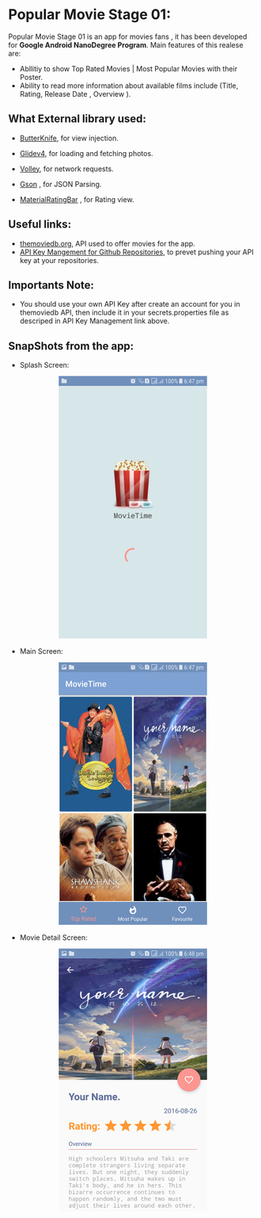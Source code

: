 # Popular Movie Stage 01:


Popular Movie Stage 01 is an app for movies fans , it has been developed for **Google Android NanoDegree Program**.
Main features of this realese are:
* Abllitiy to show Top Rated Movies | Most Popular Movies with their Poster.
* Ability to read more information about available films include (Title, Rating, Release Date , Overview ).


What External library used:
-------

* [ButterKnife](http://jakewharton.github.io/butterknife/), for view injection.

* [Glidev4](http://bumptech.github.io/glide/doc/getting-started.html), for loading and fetching photos.

* [Volley](https://developer.android.com/training/volley/index.html), for network requests.

* [Gson](https://github.com/google/gson) , for JSON Parsing.

* [MaterialRatingBar](https://github.com/DreaminginCodeZH/MaterialRatingBar) , for Rating view.


Useful links:
-------

* [themoviedb.org](https://www.themoviedb.org/documentation/api), API used to offer movies for the app. 
* [API Key Mangement for Github Repositories](https://gist.github.com/curioustechizen/9f7d745f9f5f51355bd6), to prevet pushing your API key at your repositories.

Importants Note:
-------
* You should use your own API Key after create an account for you in themoviedb API, then include it in your secrets.properties file as descriped in API Key Management link above.

SnapShots from the app:
-------
* Splash Screen:

<p align="center">
  <img src="./images/activity_splash.png" width="300" height="530" />  
</p>

* Main Screen:

<p align="center">
  <img src="./images/activity_main.png" width="300" height="530" />
</p>

* Movie Detail Screen:

<p align="center">
<img src="./images/activity_detail.png" width="300" height="530" />
</p>


